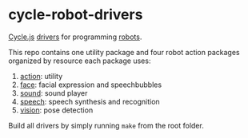 # cycle-robot-drivers

[Cycle.js](http://cycle.js.org/) [drivers](https://cycle.js.org/drivers.html) for programming [robots](http://pixar.wikia.com/wiki/WALL%E2%80%A2E_(character)).

This repo contains one utility package and four robot action packages organized by resource each package uses:

1. [action](./action): utility
2. [face](./face): facial expression and speechbubbles
3. [sound](./sound): sound player
4. [speech](./speech): speech synthesis and recognition
5. [vision](./vision): pose detection

Build all drivers by simply running `make` from the root folder.
